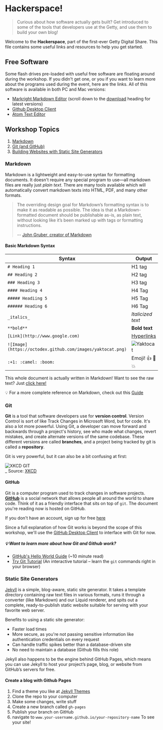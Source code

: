 # Hackerspace!

> Curious about how software actually gets built? Get introduced to some of the tools that developers use at the Getty, 
> and use them to build your own blog!

Welcome to the **Hackerspace**, part of the first-ever Getty Digital Share.
This file contains some useful links and resources to help you get started.

## Free Software

Some flash drives pre-loaded with useful free software are floating around 
during the workshop. If you didn't get one, or you if you want to learn more about
the programs used during the event, here are the links. All of this software is 
available in both PC and Mac versions:

- [Markright Markdown Editor](https://github.com/dvcrn/markright) (scroll down to the [download](https://github.com/dvcrn/markright#download) heading for latest versions)
- [Github Desktop Client](https://desktop.github.com/)
- [Atom Text Editor](https://atom.io/)

## Workshop Topics

1. [Markdown](#markdown)
2. [Git (and GitHub)](#git)
3. [Building Websites with Static Site Generators](#static-site-generators)

### Markdown

Markdown is a lightweight and easy-to-use syntax for formatting documents.
It doesn't require any special program to use—all markdown files are really just _plain text_.
There are many tools available which will automatically convert markdown texts into HTML, PDF, 
and many other formats.

> The overriding design goal for Markdown’s formatting syntax is to make it as readable as
> possible. The idea is that a Markdown-formatted document should be publishable as-is, as plain
> text, without looking like it’s been marked up with tags or formatting instructions.
>
> -- [John Gruber, creator of Markdown](https://daringfireball.net/projects/markdown/)

#### Basic Markdown Syntax

Syntax | Output
--- | ---
`# Heading 1` | H1 tag
`## Heading 2` | H2 tag
`### Heading 3` | H3 tag
`#### Heading 4` | H4 Tag
`##### Headiing 5` | H5 Tag
`###### Heading 6` | H6 Tag
`_italics_` | _Italicized text_
`**bold**` | **Bold text**
`[Link](http://www.google.com)` | [Hyperlinks](http://www.google.com)
`![Image](https://octodex.github.com/images/yaktocat.png)` | ![Yaktocat](https://octodex.github.com/images/yaktocat.png)
`:+1: :camel: :boom:` | Emoji! :+1: :camel: :boom:

This whole document is actually written in Markdown! Want to see the raw text? Just [click here!](https://raw.githubusercontent.com/gettypubs/digital-share-hackerspace/master/README.md)

:bulb: For a more complete reference on Markdown, check out this [Guide](https://guides.github.com/features/mastering-markdown/)


### Git

**Git** is a tool that software developers use for **version control**. Version Control is sort of like Track Changes in Microsoft Word, but for code. It's also a lot more powerful. Using Git, a developer can move forward and backwards through a project's history, see who made what changes, revert mistakes, and create alternate versions of the same codebase. These different versions are called **branches**, and a project being tracked by git is called a **repository**.

Git is very powerful, but it can also be a bit confusing at first:  

![XKCD GIT](http://imgs.xkcd.com/comics/git.png)  
_ Source: [XKCD](https://xkcd.com/1597/)

#### GitHub

Git is a computer program used to track changes in software projects.
[**GitHub**](https://github.com) is a social network that allows people all around the world to share code. Think of it as a friendly interface that sits on top of `git`. The document you're reading now is hosted on GitHub.

If you don't have an account, sign up for free [here](https://github.com/join)

Since a full explanation of how Git works is beyond the scope of this workshop, we'll use the [GitHub Desktop Client](https://desktop.github.com/) to interface with Git for now.

##### :bulb: Want to learn more about how Git and Github work?
- [GitHub's Hello World Guide](https://guides.github.com/activities/hello-world/) (~10 minute read)
- [Try Git Tutorial](https://try.github.io/levels/1/challenges/1) (An interactive tutorial – learn the `git` commands right in your browser)

### Static Site Generators

[Jekyll](https://jekyllrb.com/) is a simple, blog-aware, static site generator. It takes a template directory containing raw text files in various formats, runs it through a converter (like Markdown) and our Liquid renderer, and spits out a complete, ready-to-publish static website suitable for serving with your favorite web server. 

Benefits to using a static site generator:
- Faster load times
- More secure, as you're not passing sensitive information like authentication credentials on every request
- Can handle traffic spikes better than a database-driven site
- No need to maintain a database (Github fills this role)

Jekyll also happens to be the engine behind GitHub Pages, which means you can use Jekyll to host your project’s page, blog, or website from GitHub’s servers for free.

#### Create a blog with Github Pages
1. Find a theme you like at [Jekyll Themes](http://jekyllthemes.org/)
2. Clone the repo to your computer
3. Make some changes, write stuff
4. Create a new branch called `gh-pages`
5. Publish your branch on GitHub
6. navigate to `www.your-username.github.io/your-repository-name` To see your site!
